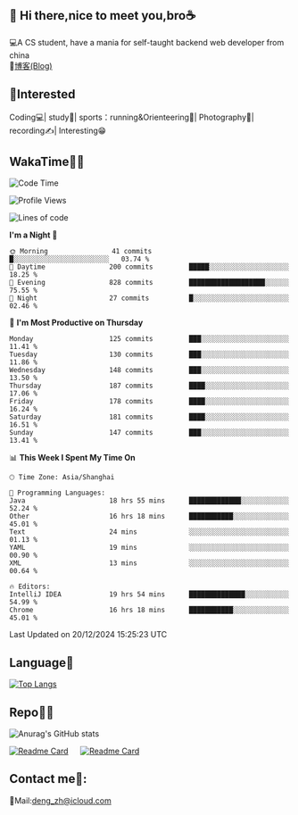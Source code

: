 👋 Hi there,nice to meet you,bro☕
---
💻A CS student, have a mania for self-taught backend web developer from china   
📌[博客(Blog)](https://github.com/HealUP/MyBlog)

 <!-- waka-box start -->
 <!-- waka-box end -->
 
🧲**Interested**
--
Coding💻| study📖| sports：running&Orienteering🏃‍| Photography📸| recording✍️| Interesting😁

WakaTime👨‍💻
---
<!--START_SECTION:waka-->
![Code Time](http://img.shields.io/badge/Code%20Time-2%2C289%20hrs%209%20mins-blue)

![Profile Views](http://img.shields.io/badge/Profile%20Views-0-blue)

![Lines of code](https://img.shields.io/badge/From%20Hello%20World%20I%27ve%20Written-205.0%20thousand%20lines%20of%20code-blue)

**I'm a Night 🦉** 

```text
🌞 Morning                41 commits          █░░░░░░░░░░░░░░░░░░░░░░░░   03.74 % 
🌆 Daytime                200 commits         █████░░░░░░░░░░░░░░░░░░░░   18.25 % 
🌃 Evening                828 commits         ███████████████████░░░░░░   75.55 % 
🌙 Night                  27 commits          █░░░░░░░░░░░░░░░░░░░░░░░░   02.46 % 
```
📅 **I'm Most Productive on Thursday** 

```text
Monday                   125 commits         ███░░░░░░░░░░░░░░░░░░░░░░   11.41 % 
Tuesday                  130 commits         ███░░░░░░░░░░░░░░░░░░░░░░   11.86 % 
Wednesday                148 commits         ███░░░░░░░░░░░░░░░░░░░░░░   13.50 % 
Thursday                 187 commits         ████░░░░░░░░░░░░░░░░░░░░░   17.06 % 
Friday                   178 commits         ████░░░░░░░░░░░░░░░░░░░░░   16.24 % 
Saturday                 181 commits         ████░░░░░░░░░░░░░░░░░░░░░   16.51 % 
Sunday                   147 commits         ███░░░░░░░░░░░░░░░░░░░░░░   13.41 % 
```


📊 **This Week I Spent My Time On** 

```text
🕑︎ Time Zone: Asia/Shanghai

💬 Programming Languages: 
Java                     18 hrs 55 mins      █████████████░░░░░░░░░░░░   52.24 % 
Other                    16 hrs 18 mins      ███████████░░░░░░░░░░░░░░   45.01 % 
Text                     24 mins             ░░░░░░░░░░░░░░░░░░░░░░░░░   01.13 % 
YAML                     19 mins             ░░░░░░░░░░░░░░░░░░░░░░░░░   00.90 % 
XML                      13 mins             ░░░░░░░░░░░░░░░░░░░░░░░░░   00.64 % 

🔥 Editors: 
IntelliJ IDEA            19 hrs 54 mins      ██████████████░░░░░░░░░░░   54.99 % 
Chrome                   16 hrs 18 mins      ███████████░░░░░░░░░░░░░░   45.01 % 
```


 Last Updated on 20/12/2024 15:25:23 UTC
<!--END_SECTION:waka-->

Language🚀
---
[![Top Langs](https://github-readme-stats.vercel.app/api/top-langs/?username=HealUP&layout=compact&hide_border=true)](https://github.com/HealUP)

Repo🧑‍💻
---
![Anurag's GitHub stats](https://github-readme-stats.vercel.app/api?username=HealUP&count_private=true&show_icons=true&theme=gruvbox&hide_border=true) 

[![Readme Card](https://github-readme-stats.vercel.app/api/pin/?username=HealUP&repo=InternetEy&theme=transparent)](https://github.com/HealUP/InternetEy) &emsp;
[![Readme Card](https://github-readme-stats.vercel.app/api/pin/?username=HealUP&repo=CampusExperience&theme=transparent)](https://github.com/HealUP/CampusExperience)


Contact me📱:
---
📮Mail:deng_zh@icloud.com  

